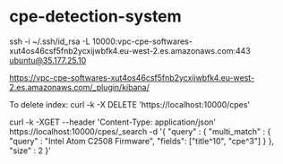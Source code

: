 # cpe-detection-system

ssh -i ~/.ssh/id_rsa -L 10000:vpc-cpe-softwares-xut4os46csf5fnb2ycxijwbfk4.eu-west-2.es.amazonaws.com:443 ubuntu@35.177.25.10

https://vpc-cpe-softwares-xut4os46csf5fnb2ycxijwbfk4.eu-west-2.es.amazonaws.com/_plugin/kibana/

To delete index:
curl -k -X DELETE 'https://localhost:10000/cpes'

curl -k -XGET --header 'Content-Type: application/json' https://localhost:10000/cpes/_search -d '{
    "query" : {
        "multi_match" : {
            "query" : "Intel Atom C2508 Firmware",
            "fields": ["title^10", "cpe^3"]
        } 
    },
    "size" : 2
}'